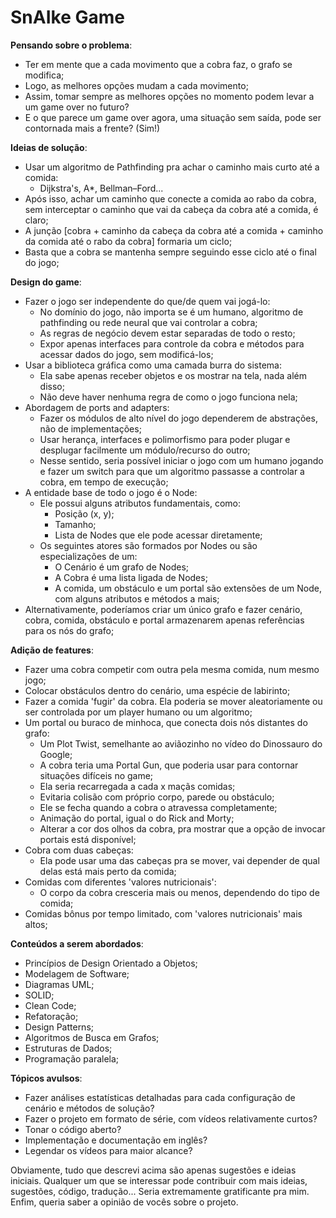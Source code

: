 # SnAIke Game

**Pensando sobre o problema**:
- Ter em mente que a cada movimento que a cobra faz, o grafo se modifica;
- Logo, as melhores opções mudam a cada movimento;
- Assim, tomar sempre as melhores opções no momento podem levar a um game over no futuro?
- E o que parece um game over agora, uma situação sem saída, pode ser contornada mais a frente? (Sim!)

**Ideias de solução**:
- Usar um algoritmo de Pathfinding pra achar o caminho mais curto até a comida:
    - Dijkstra's, A*, Bellman–Ford...
- Após isso, achar um caminho que conecte a comida ao rabo da cobra, sem interceptar o caminho que vai da cabeça da cobra até a comida, é claro;
- A junção [cobra + caminho da cabeça da cobra até a comida + caminho da comida até o rabo da cobra] formaria um ciclo;
- Basta que a cobra se mantenha sempre seguindo esse ciclo até o final do jogo;

**Design do game**:
- Fazer o jogo ser independente do que/de quem vai jogá-lo:
    - No domínio do jogo, não importa se é um humano, algoritmo de pathfinding ou rede neural que vai controlar a cobra;
    - As regras de negócio devem estar separadas de todo o resto;
    - Expor apenas interfaces para controle da cobra e métodos para acessar dados do jogo, sem modificá-los;
- Usar a biblioteca gráfica como uma camada burra do sistema:
    - Ela sabe apenas receber objetos e os mostrar na tela, nada além disso;
    - Não deve haver nenhuma regra de como o jogo funciona nela;
- Abordagem de ports and adapters:
    - Fazer os módulos de alto nível do jogo dependerem de abstrações, não de implementações;
    - Usar herança, interfaces e polimorfismo para poder plugar e desplugar facilmente um módulo/recurso do outro;
    - Nesse sentido, seria possível iniciar o jogo com um humano jogando e fazer um switch para que um algoritmo passasse a controlar a cobra, em tempo de execução;
- A entidade base de todo o jogo é o Node:
    - Ele possui alguns atributos fundamentais, como:
        - Posição (x, y);
	    - Tamanho;
	    - Lista de Nodes que ele pode acessar diretamente;
    - Os seguintes atores são formados por Nodes ou são especializações de um:
        - O Cenário é um grafo de Nodes;
        - A Cobra é uma lista ligada de Nodes;
        - A comida, um obstáculo e um portal são extensões de um Node, com alguns atributos e métodos a mais;
- Alternativamente, poderíamos criar um único grafo e fazer cenário, cobra, comida, obstáculo e portal armazenarem apenas referências para os nós do grafo;

**Adição de features**:
- Fazer uma cobra competir com outra pela mesma comida, num mesmo jogo;
- Colocar obstáculos dentro do cenário, uma espécie de labirinto;
- Fazer a comida 'fugir' da cobra. Ela poderia se mover aleatoriamente ou ser controlada por um player humano ou um algoritmo;
- Um portal ou buraco de minhoca, que conecta dois nós distantes do grafo:
    - Um Plot Twist, semelhante ao aviãozinho no vídeo do Dinossauro do Google;
    - A cobra teria uma Portal Gun, que poderia usar para contornar situações difíceis no game;
    - Ela seria recarregada a cada x maçãs comidas;
    - Evitaria colisão com próprio corpo, parede ou obstáculo;
    - Ele se fecha quando a cobra o atravessa completamente;
    - Animação do portal, igual o do Rick and Morty;
    - Alterar a cor dos olhos da cobra, pra mostrar que a opção de invocar portais está disponível;
- Cobra com duas cabeças:
    - Ela pode usar uma das cabeças pra se mover, vai depender de qual delas está mais perto da comida;
- Comidas com diferentes 'valores nutricionais':
    - O corpo da cobra cresceria mais ou menos, dependendo do tipo de comida;
- Comidas bônus por tempo limitado, com 'valores nutricionais' mais altos;


**Conteúdos a serem abordados**:
- Princípios de Design Orientado a Objetos;
- Modelagem de Software;
- Diagramas UML;
- SOLID;
- Clean Code;
- Refatoração;
- Design Patterns;
- Algoritmos de Busca em Grafos;
- Estruturas de Dados;
- Programação paralela;

**Tópicos avulsos**:
- Fazer análises estatísticas detalhadas para cada configuração de cenário e métodos de solução?
- Fazer o projeto em formato de série, com vídeos relativamente curtos?
- Tonar o código aberto?
- Implementação e documentação em inglês?
- Legendar os vídeos para maior alcance?


Obviamente, tudo que descrevi acima são apenas sugestões e ideias iniciais.
Qualquer um que se interessar pode contribuir com mais ideias, sugestões, código, tradução... Seria extremamente gratificante pra mim.
Enfim, queria saber a opinião de vocês sobre o projeto.
